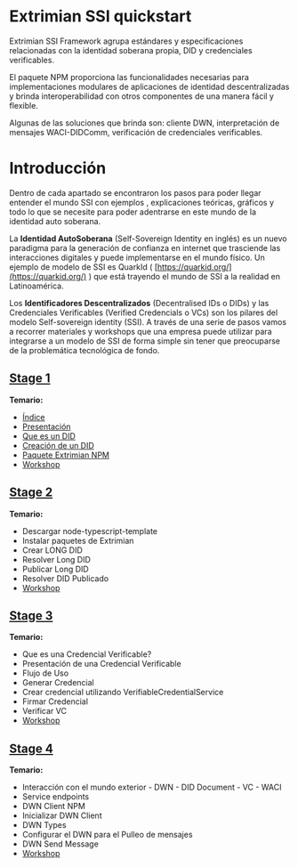 # Extrimian SSI quickstart 

Extrimian SSI Framework agrupa estándares y especificaciones relacionadas con la identidad soberana propia, DID y credenciales verificables.

El paquete NPM proporciona las funcionalidades necesarias para implementaciones modulares de aplicaciones de identidad descentralizadas y brinda interoperabilidad con otros componentes de una manera fácil y flexible.

Algunas de las soluciones que brinda son: cliente DWN, interpretación de mensajes WACI-DIDComm, verificación de credenciales verificables.


# Introducción 

Dentro de cada apartado se encontraron los pasos para poder llegar entender el mundo SSI con ejemplos , explicaciones teóricas, gráficos y todo lo que se necesite para poder adentrarse en este mundo de la identidad auto soberana.

La **Identidad AutoSoberana** (Self-Sovereign Identity en inglés) es un nuevo paradigma para la generación de confianza en internet que trasciende las interacciones digitales y puede implementarse en el mundo físico.
Un ejemplo de modelo de SSI es QuarkId ( [https://quarkid.org/](https://quarkid.org/) ) que está trayendo el mundo de SSI a la realidad en Latinoamérica.
 
Los **Identificadores Descentralizados** (Decentralised IDs o DIDs) y las Credenciales Verificables (Verified Credencials o VCs) son los pilares del modelo Self-sovereign identity (SSI). A través de una serie de pasos vamos a recorrer materiales y workshops que una empresa puede utilizar para integrarse a un modelo de SSI de forma simple sin tener que preocuparse de la problemática tecnológica de fondo.

## [Stage 1](stage1/README.md) 

**Temario:**

 - [Índice](stage1/README.md)
 - [Presentación](stage1/presentation.pdf)
 - [Que es un DID](stage1/what-is-did.md)
 - [Creación de un DID](stage1/create-did.md)
 - [Paquete Extrimian NPM](stage1/extrimian-packages.md)
 - [Workshop](stage1/workshop/did)
 

## [Stage 2](stage2/README.md) 

**Temario:**
- Descargar node-typescript-template
- Instalar paquetes de Extrimian
- Crear LONG DID
- Resolver Long DID
- Publicar Long DID
- Resolver DID Publicado
- [Workshop](stage2/README.md) 


## [Stage 3](stage3/README.md) 

**Temario:**

- Que es una Credencial Verificable?
- Presentación de una Credencial Verificable
- Flujo de Uso
- Generar Credencial
- Crear credencial utilizando VerifiableCredentialService
- Firmar Credencial
- Verificar VC
- [Workshop](stage3/vc-example) 

## [Stage 4](stage4/README.md) 

**Temario:**

- Interacción con el mundo exterior - DWN - DID Document - VC - WACI
- Service endpoints
- DWN Client NPM
- Inicializar DWN Client
- DWN Types
- Configurar el DWN para el Pulleo de mensajes
- DWN Send Message
- [Workshop](stage4/examples) 